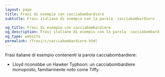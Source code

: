 ```yaml
---
layout: page
title: Frasi di esempio con cacciabombardiere 
subtitle: Frasi italiane di esempio con la parola  cacciabombardiere

og_title: Frasi di esempio con cacciabombardiere 
og_description: Frasi italiane di esempio con la parola  cacciabombardiere
og_type: website
permalink: /frasi/c/cacciabombardiere.html
---
```


Frasi italiane di esempio contenenti la parola cacciabombardiere:


- Lloyd riconobbe un Hawker Typhoon: un cacciabombardiere monoposto, familiarmente noto come Tiffy .
